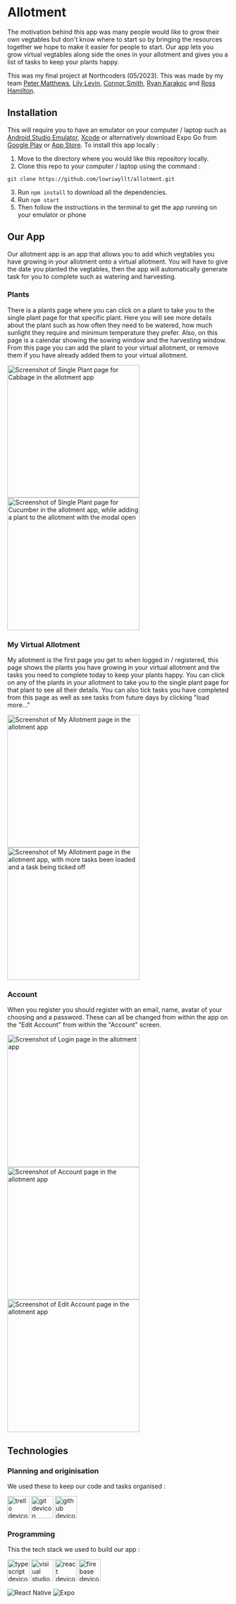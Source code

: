 # Allotment

The motivation behind this app was many people would like to grow their own vegtables but don't know where to start so by bringing the resources together we hope to make it easier for people to start.  Our app lets you grow virtual vegtables along side the ones in your allotment and gives you a list of tasks to keep your plants happy.

This was my final project at Northcoders (05/2023).  This was made by my team [Peter Matthews](https://github.com/PeterM24), [Lily Levin](https://github.com/LpgLevin), [Connor Smith](https://github.com/connorwriter), [Ryan Karakoc](https://github.com/RyanKarakoc) and [Ross Hamilton](https://github.com/HamRoss).

## Installation
This will require you to have an emulator on your computer / laptop such as [Android Studio Emulator](https://docs.expo.dev/workflow/android-studio-emulator/), [Xcode](https://docs.expo.dev/workflow/ios-simulator/) or alternatively download Expo Go from [Google Play](https://play.google.com/store/apps/details?id=host.exp.exponent&referrer=www) or [App Store](https://itunes.apple.com/app/apple-store/id982107779).
To install this app locally :
1. Move to the directory where you would like this repository locally.
2. Clone this repo to your computer / laptop using the command :
```
git clone https://github.com/lowriwyllt/allotment.git
```
3. Run `npm install` to download all the dependencies.
4. Run `npm start`
5. Then follow the instructions in the terminal to get the app running on your emulator or phone

## Our App
Our allotment app is an app that allows you to add which vegtables you have growing in your allotment onto a virtual allotment.  You will have to give the date you planted the vegtables, then the app will automatically generate task for you to complete such as watering and harvesting.

### Plants
There is a plants page where you can click on a plant to take you to the single plant page for that specific plant.  Here you will see more details about the plant such as how often they need to be watered, how much sunlight they require and minimum temperature they prefer.  Also, on this page is a calendar showing the sowing window and the harvesting window.  From this page you can add the plant to your virtual allotment, or remove them if you have already added them to your virtual allotment.

<div>
  <img src="assets/PlantPage.jpg" alt="Screenshot of Single Plant page for Cabbage in the allotment app" width= "300"/>
<img src="assets/AddPlant.jpg" alt="Screenshot of Single Plant page for Cucumber in the allotment app, while adding a plant to the allotment with the modal open" width= "300"/>
</div>
  
### My Virtual Allotment
My allotment is the first page you get to when logged in / registered, this page shows the plants you have growing in your virtual allotment and the tasks you need to complete today to keep your plants happy.  You can click on any of the plants in your allotment to take you to the single plant page for that plant to see all their details.  You can also tick tasks you have completed from this page as well as see tasks from future days by clicking "load more..."

<div>

<img src="assets/Allotment.jpg" alt="Screenshot of My Allotment page in the allotment app" width= "300"/>
  <img src="assets/MoreTasks.jpg" alt="Screenshot of My Allotment page in the allotment app, with more tasks been loaded and a task being ticked off" width= "300"/>
</div>

### Account
When you register you should register with an email, name, avatar of your choosing and a password.  These can all be changed from within the app on the "Edit Account" from within the "Account" screen.
<div>
<img src="assets/Login.jpg" alt="Screenshot of Login page in the allotment app" width= "300"/>
<img src="assets/Account.jpg" alt="Screenshot of Account page in the allotment app" width= "300"/>
  <img src="assets/EditAccount.jpg" alt="Screenshot of Edit Account page in the allotment app" width= "300"/>
</div>

## Technologies
### Planning and originisation
We used these to keep our code and tasks organised :
<div>
  <img src="https://cdn.jsdelivr.net/gh/devicons/devicon/icons/trello/trello-plain-wordmark.svg" alt="trello devicon" width="50"/>   
  <img src="https://cdn.jsdelivr.net/gh/devicons/devicon/icons/git/git-original-wordmark.svg" alt="git devicon" width="50"/>
  <img src="https://cdn.jsdelivr.net/gh/devicons/devicon/icons/github/github-original-wordmark.svg" alt="github devicon" width="50" />
</div>

### Programming
This the tech stack we used to build our app :
<div>
  <img src="https://cdn.jsdelivr.net/gh/devicons/devicon/icons/typescript/typescript-original.svg" alt="typescript devicon" width="50"/>
  <img src="https://cdn.jsdelivr.net/gh/devicons/devicon/icons/visualstudio/visualstudio-plain.svg" alt="visiual studio code devicon" width="50"/>
  <img src="https://cdn.jsdelivr.net/gh/devicons/devicon/icons/react/react-original-wordmark.svg" alt="react devicon" width="50" />
  <img src="https://cdn.jsdelivr.net/gh/devicons/devicon/icons/firebase/firebase-plain-wordmark.svg" alt="firebase devicon" width="50" />
</div>

  ![React Native](https://img.shields.io/badge/react_native-%2320232a.svg?style=for-the-badge&logo=react&logoColor=%2361DAFB)
  ![Expo](https://img.shields.io/badge/expo-1C1E24?style=for-the-badge&logo=expo&logoColor=#D04A37)
